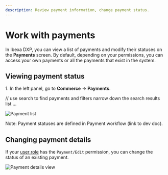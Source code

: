 ```yaml
---
description: Review payment information, change payment status.
---
```


# Work with payments

In Ibexa DXP, you can view a list of payments and modify their statuses on the **Payments** screen.
By default, depending on your permissions, you can access your own payments or all the payments that exist in the system.

## Viewing payment status

1\. In the left panel, go to **Commerce** -> **Payments**.

// use search to find payments and filters narrow down the search results list
...

![Payment list](img/payment_list.png)

Note: Payment statuses are defined in Payment workflow (link to dev doc).

## Changing payment details

If your [user role](../permission_management/work_with_permissions.md) has the `Payment/Edit` permission, you can change the status of an existing payment. 

![Payment details view](img/payment_list.png)